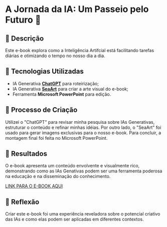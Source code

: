 # A Jornada da IA: Um Passeio pelo Futuro 🌌

## 📒 Descrição
Este e-book explora como a Inteligência Artifcial está facilitando tarefas diárias e otimizando o tempo no nosso dia a dia.

## 🤖 Tecnologias Utilizadas
- IA Generativa **[ChatGPT](https://chat.openai.com)** para roteirização;
- IA Generativa **[SeaArt](https://www.seaart.ai/)** para criar a arte visual do e-book;
- Ferramenta **Microsoft PowerPoint** para edição.

## 🧐 Processo de Criação
Utilizei o "ChatGPT" para revisar minha pesquisa sobre IAs Generativas, estruturar o conteúdo e refinar minhas idéias. Por outro lado, o "SeaArt" foi usado para gerar imagens exclusivas para o nosso e-book. Para concluir, a montagem final foi feita no Microsoft PowerPoint.

## 🚀 Resultados
O e-book apresenta um conteúdo envolvente e visualmente rico, demonstrando como as IAs Genativas podem ser uma ferramenta poderosa na educação e na disseminação do conhecimento.

[LINK PARA O E-BOOK AQUI](\exemplos\ebook\output\ebookIA.pdf)

## 💭 Reflexão
Criar este e-book foi uma experiência reveladora sobre o potencial criativo das IAs e como elas podem ser aplicadas em diferentes contextos.

